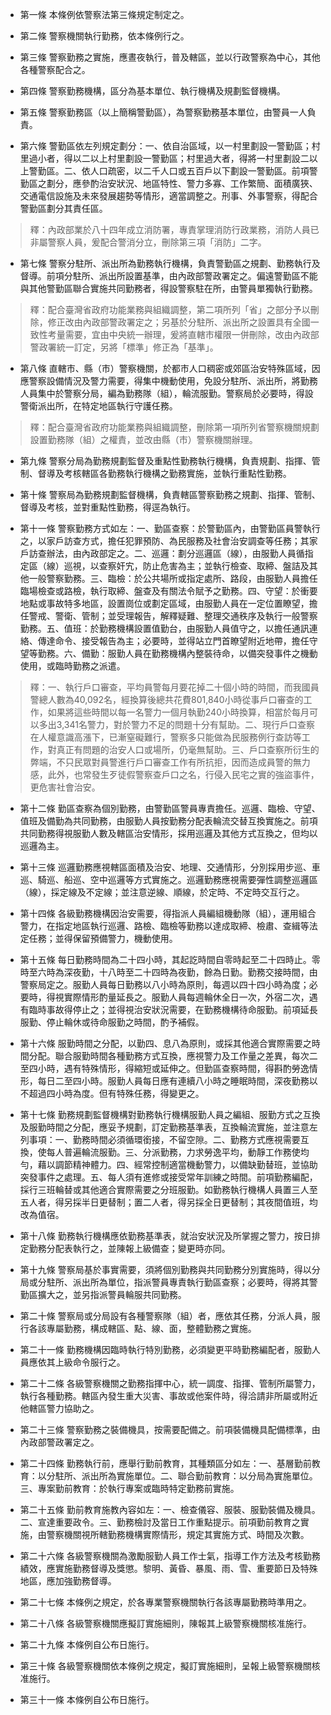 * 第一條 本條例依警察法第三條規定制定之。

* 第二條 警察機關執行勤務，依本條例行之。

* 第三條 警察勤務之實施，應晝夜執行，普及轄區，並以行政警察為中心，其他各種警察配合之。

* 第四條 警察勤務機構，區分為基本單位、執行機構及規劃監督機構。

* 第五條 警察勤務區（以上簡稱警勤區），為警察勤務基本單位，由警員一人負責。

* 第六條 警勤區依左列規定劃分：一、依自治區域，以一村里劃設一警勤區；村里過小者，得以二以上村里劃設一警勤區；村里過大者，得將一村里劃設二以上警勤區。二、依人口疏密，以二千人口或五百戶以下劃設一警勤區。前項警勤區之劃分，應參酌治安狀況、地區特性、警力多寡、工作繁簡、面積廣狹、交通電信設施及未來發展趨勢等情形，適當調整之。刑事、外事警察，得配合警勤區劃分其責任區。

> 釋：內政部業於八十四年成立消防署，專責掌理消防行政業務，消防人員已非屬警察人員，爰配合警消分立，刪除第三項「消防」二字。

* 第七條 警察分駐所、派出所為勤務執行機構，負責警勤區之規劃、勤務執行及督導。前項分駐所、派出所設置基準，由內政部警政署定之。偏遠警勤區不能與其他警勤區聯合實施共同勤務者，得設警察駐在所，由警員單獨執行勤務。

> 釋：配合臺灣省政府功能業務與組織調整，第二項所列「省」之部分予以刪除，修正改由內政部警政署定之；另基於分駐所、派出所之設置具有全國一致性考量需要，宜由中央統一辦理，爰將直轄市權限一併刪除，改由內政部警政署統一訂定，另將「標準」修正為「基準」。

* 第八條 直轄市、縣（市）警察機關，於都市人口稠密或郊區治安特殊區域，因應警察設備情況及警力需要，得集中機動使用，免設分駐所、派出所，將勤務人員集中於警察分局，編為勤務隊（組），輪流服勤。警察局於必要時，得設警衛派出所，在特定地區執行守護任務。

> 釋：配合臺灣省政府功能業務與組織調整，刪除第一項所列省警察機關規劃設置勤務隊（組）之權責，並改由縣（市）警察機關辦理。

* 第九條 警察分局為勤務規劃監督及重點性勤務執行機構，負責規劃、指揮、管制、督導及考核轄區各勤務執行機構之勤務實施，並執行重點性勤務。

* 第十條 警察局為勤務規劃監督機構，負責轄區警察勤務之規劃、指揮、管制、督導及考核，並對重點性勤務，得逕為執行。

* 第十一條 警察勤務方式如左：一、勤區查察：於警勤區內，由警勤區員警執行之，以家戶訪查方式，擔任犯罪預防、為民服務及社會治安調查等任務；其家戶訪查辦法，由內政部定之。二、巡邏：劃分巡邏區（線），由服勤人員循指定區（線）巡視，以查察奸宄，防止危害為主；並執行檢查、取締、盤詰及其他一般警察勤務。三、臨檢：於公共場所或指定處所、路段，由服勤人員擔任臨場檢查或路檢，執行取締、盤查及有關法令賦予之勤務。四、守望：於衝要地點或事故特多地區，設置崗位或劃定區域，由服勤人員在一定位置瞭望，擔任警戒、警衛、管制；並受理報告，解釋疑難、整理交通秩序及執行一般警察勤務。五、值班：於勤務機構設置值勤台，由服勤人員值守之，以擔任通訊連絡、傳達命令、接受報告為主；必要時，並得站立門首瞭望附近地帶，擔任守望等勤務。六、備勤：服勤人員在勤務機構內整裝待命，以備突發事件之機動使用，或臨時勤務之派遣。

> 釋：一、執行戶口審查，平均員警每月要花掉二十個小時的時間，而我國員警總人數為40,092名，經換算後總共花費801,840小時從事戶口審查的工作，如果將這些時間以每一名警力一個月執勤240小時換算，相當於每月可以多出3,341名警力，對於警力不足的問題十分有幫助。二、現行戶口查察在人權意識高漲下，已漸窒礙難行，警察多只能做為民服務例行查訪等工作，對真正有問題的治安人口或場所，仍毫無幫助。三、戶口查察所衍生的弊端，不只民眾對員警進行戶口審查工作有所抗拒，因而造成員警的無力感，此外，也常發生歹徒假警察查戶口之名，行侵入民宅之實的強盜事件，更危害社會治安。

* 第十二條 勤區查察為個別勤務，由警勤區警員專責擔任。巡邏、臨檢、守望、值班及備勤為共同勤務，由服勤人員按勤務分配表輪流交替互換實施之。前項共同勤務得視服勤人數及轄區治安情形，採用巡邏及其他方式互換之，但均以巡邏為主。

* 第十三條 巡邏勤務應視轄區面積及治安、地理、交通情形，分別採用步巡、車巡、騎巡、船巡、空中巡邏等方式實施之。巡邏勤務應視需要彈性調整巡邏區（線），採定線及不定線；並注意逆線、順線，於定時、不定時交互行之。

* 第十四條 各級勤務機構因治安需要，得指派人員編組機動隊（組），運用組合警力，在指定地區執行巡邏、路檢、臨檢等勤務以達成取締、檢肅、查緝等法定任務；並得保留預備警力，機動使用。

* 第十五條 每日勤務時間為二十四小時，其起訖時間自零時起至二十四時止。零時至六時為深夜勤，十八時至二十四時為夜勤，餘為日勤。勤務交接時間，由警察局定之。服勤人員每日勤務以八小時為原則，每週以四十四小時為度；必要時，得視實際情形酌量延長之。服勤人員每週輪休全日一次，外宿二次，遇有臨時事故得停止之；並得視治安狀況需要，在勤務機構待命服勤。前項延長服勤、停止輪休或待命服勤之時間，酌予補假。

* 第十六條 服勤時間之分配，以勤四、息八為原則，或採其他適合實際需要之時間分配。聯合服勤時間各種勤務方式互換，應視警力及工作量之差異，每次二至四小時，遇有特殊情形，得縮短或延伸之。但勤區查察時間，得斟酌勞逸情形，每日二至四小時。服勤人員每日應有連續八小時之睡眠時間，深夜勤務以不超過四小時為度。但有特殊任務，得變更之。

* 第十七條 勤務規劃監督機構對勤務執行機構服勤人員之編組、服勤方式之互換及服勤時間之分配，應妥予規劃，訂定勤務基準表，互換輪流實施，並注意左列事項：一、勤務時間必須循環銜接，不留空隙。二、勤務方式應視需要互換，使每人普遍輪流服勤。三、分派勤務，力求勞逸平均，動靜工作務使均勻，藉以調節精神體力。四、經常控制適當機動警力，以備缺勤替班，並協助突發事件之處理。五、每人須有進修或接受常年訓練之時間。前項勤務編配，採行三班輪替或其他適合實際需要之分班服勤。如勤務執行機構人員置三人至五人者，得另採半日更替制；置二人者，得另採全日更替制；其夜間值班，均改為值宿。

* 第十八條 勤務執行機構應依勤務基準表，就治安狀況及所掌握之警力，按日排定勤務分配表執行之，並陳報上級備查；變更時亦同。

* 第十九條 警察局基於事實需要，須將個別勤務與共同勤務分別實施時，得以分局或分駐所、派出所為單位，指派警員專責執行勤區查察；必要時，得將其警勤區擴大之，並另指派警員輪服共同勤務。

* 第二十條 警察局或分局設有各種警察隊（組）者，應依其任務，分派人員，服行各該專屬勤務，構成轄區、點、線、面，整體勤務之實施。

* 第二十一條 勤務機構因臨時執行特別勤務，必須變更平時勤務編配者，服勤人員應依其上級命令服行之。

* 第二十二條 各級警察機關之勤務指揮中心，統一調度、指揮、管制所屬警力，執行各種勤務。轄區內發生重大災害、事故或他案件時，得洽請非所屬或附近他轄區警力協助之。

* 第二十三條 警察勤務之裝備機具，按需要配備之。前項裝備機具配備標準，由內政部警政署定之。

* 第二十四條 勤務執行前，應舉行勤前教育，其種類區分如左：一、基層勤前教育：以分駐所、派出所為實施單位。二、聯合勤前教育：以分局為實施單位。三、專案勤前教育：於執行專案或臨時特定勤務前實施。

* 第二十五條 勤前教育施教內容如左：一、檢查儀容、服裝、服勤裝備及機具。二、宣達重要政令。三、勤務檢討及當日工作重點提示。前項勤前教育之實施，由警察機關視所轄勤務機構實際情形，規定其實施方式、時間及次數。

* 第二十六條 各級警察機關為激勵服勤人員工作士氣，指導工作方法及考核勤務績效，應實施勤務督導及獎懲。黎明、黃昏、暴風、雨、雪、重要節日及特殊地區，應加強勤務督導。

* 第二十七條 本條例之規定，於各專業警察機關執行各該專屬勤務時準用之。

* 第二十八條 各級警察機關應擬訂實施細則，陳報其上級警察機關核准施行。

* 第二十九條 本條例自公布日施行。

* 第三十條 各級警察機關依本條例之規定，擬訂實施細則，呈報上級警察機關核准施行。

* 第三十一條 本條例自公布日施行。

